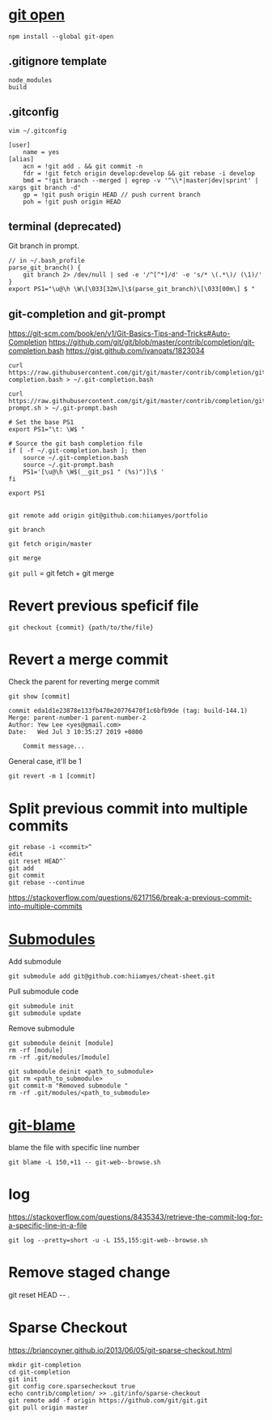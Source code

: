 # [git open](https://github.com/paulirish/git-open)

```
npm install --global git-open
```

## .gitignore template

```
node_modules
build
```

## .gitconfig

```
vim ~/.gitconfig
```

```
[user]
	name = yes
[alias]
	acn = !git add . && git commit -n
	fdr = !git fetch origin develop:develop && git rebase -i develop
	bmd = "!git branch --merged | egrep -v '^\\*|master|dev|sprint' | xargs git branch -d"
	gp = !git push origin HEAD // push current branch
	poh = !git push origin HEAD
```

## terminal (deprecated)

Git branch in prompt.

```
// in ~/.bash_profile
parse_git_branch() {
	git branch 2> /dev/null | sed -e '/^[^*]/d' -e 's/* \(.*\)/ (\1)/'
}
export PS1="\u@\h \W\[\033[32m\]\$(parse_git_branch)\[\033[00m\] $ "
```

## git-completion and git-prompt

https://git-scm.com/book/en/v1/Git-Basics-Tips-and-Tricks#Auto-Completion
https://github.com/git/git/blob/master/contrib/completion/git-completion.bash
https://gist.github.com/ivanoats/1823034

```
curl https://raw.githubusercontent.com/git/git/master/contrib/completion/git-completion.bash > ~/.git-completion.bash

curl https://raw.githubusercontent.com/git/git/master/contrib/completion/git-prompt.sh > ~/.git-prompt.bash
```

```
# Set the base PS1
export PS1="\t: \W$ "

# Source the git bash completion file
if [ -f ~/.git-completion.bash ]; then
    source ~/.git-completion.bash
    source ~/.git-prompt.bash
    PS1='[\u@\h \W$(__git_ps1 " (%s)")]\$ '
fi

export PS1
```

##

`git remote add origin git@github.com:hiiamyes/portfolio`

`git branch`

`git fetch origin/master`

`git merge`

`git pull` = git fetch + git merge

# Revert previous speficif file

`git checkout {commit} {path/to/the/file}`

# Revert a merge commit

Check the parent for reverting merge commit

```
git show [commit]

commit eda1d1e23878e133fb470e20776470f1c6bfb9de (tag: build-144.1)
Merge: parent-number-1 parent-number-2
Author: Yew Lee <yes@gmail.com>
Date:   Wed Jul 3 10:35:27 2019 +0800

    Commit message...

```

General case, it'll be 1

`git revert -m 1 [commit]`

# Split previous commit into multiple commits

```
git rebase -i <commit>^
edit
git reset HEAD^`
git add
git commit
git rebase --continue
```

https://stackoverflow.com/questions/6217156/break-a-previous-commit-into-multiple-commits

# [Submodules](https://git-scm.com/book/en/v2/Git-Tools-Submodules)

Add submodule

```
git submodule add git@github.com:hiiamyes/cheat-sheet.git
```

Pull submodule code

```
git submodule init
git submodule update
```

Remove submodule

```
git submodule deinit [module]
rm -rf [module]
rm -rf .git/modules/[module]
```

```
git submodule deinit <path_to_submodule>
git rm <path_to_submodule>
git commit-m "Removed submodule "
rm -rf .git/modules/<path_to_submodule>
```

# [git-blame](https://git-scm.com/docs/git-blame)

blame the file with specific line number

`git blame -L 150,+11 -- git-web--browse.sh`

# log

https://stackoverflow.com/questions/8435343/retrieve-the-commit-log-for-a-specific-line-in-a-file

`git log --pretty=short -u -L 155,155:git-web--browse.sh`

# Remove staged change

git reset HEAD -- .

# Sparse Checkout

https://briancoyner.github.io/2013/06/05/git-sparse-checkout.html

```
mkdir git-completion
cd git-completion
git init
git config core.sparsecheckout true
echo contrib/completion/ >> .git/info/sparse-checkout
git remote add -f origin https://github.com/git/git.git
git pull origin master
```
